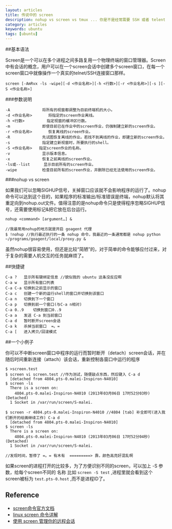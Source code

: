 ```yaml
---
layout: articles
title: 传说中的 screen 
description: nohup vs screen vs tmux ... 你是不是经常需要 SSH 或者 telent 远程登录到 Linux 服务器？你是不是经常为一些长时间运行的任务而头疼，比如系统备份、ftp 传输等等。通常情况下我们都是为每一个这样的任务开一个远程终端窗口，因为他们执行的时间太长了。必须等待它执行完毕，在此期间可不能关掉窗口或者断开连接，否则这个任务就会被杀掉，一切半途而废了。
category: articles
keywords: ubuntu
tags: [ubuntu]
---
```

##基本语法

Screen是一个可以在多个进程之间多路复用一个物理终端的窗口管理器。Screen中有会话的概念，用户可以在一个screen会话中创建多个screen窗口，在每一个screen窗口中就像操作一个真实的telnet/SSH连接窗口那样。

	screen [-AmRvx -ls -wipe][-d <作业名称>][-h <行数>][-r <作业名称>][-s ][-S <作业名称>]

###参数说明

	-A            	将所有的视窗都调整为目前终端机的大小。
	-d <作业名称>   	将指定的screen作业离线。
	-h <行数> 　   	指定视窗的缓冲区行数。
	-m            	即使目前已在作业中的screen作业，仍强制建立新的screen作业。
	-r <作业名称>   	恢复离线的screen作业。
	-R           	先试图恢复离线的作业。若找不到离线的作业，即建立新的screen作业。
	-s           	指定建立新视窗时，所要执行的shell。
	-S <作业名称> 	指定screen作业的名称。
	-v          	显示版本信息。
	-x          	恢复之前离线的screen作业。
	-ls或--list   	显示目前所有的screen作业。
	-wipe        	检查目前所有的screen作业，并删除已经无法使用的screen作业。

###nohup vs screen

如果我们可以忽略SIGHUP信号，关掉窗口应该就不会影响程序的运行了。nohup命令可以达到这个目的，如果程序的标准输出/标准错误是终端，nohup默认将其重定向到nohup.out文件。值得注意的是nohup命令只是使得程序忽略SIGHUP信号，还需要使用标记&把它放在后台运行。

	nohup <command> [argument…] &

	//我最常用nohup的地方就是开启 goagent 代理
	$ !nohup //执行最近执行的一条 nohup 命令，我最近的一条通常都是 nohup python ~/programs/goagent/local/proxy.py &

虽然nohup很容易使用，但还是比较“简陋”的，对于简单的命令能够应付过来，对于复杂的需要人机交互的任务就麻烦了。

##快捷键

	C-a ?	显示所有键绑定信息 //貌似我的 ubuntu 这条没反应啊
	C-a w	显示所有窗口列表
	C-a C-a	切换到之前显示的窗口
	C-a c	创建一个新的运行shell的窗口并切换到该窗口
	C-a n	切换到下一个窗口
	C-a p	切换到前一个窗口(与C-a n相对)
	C-a 0..9	切换到窗口0..9
	C-a a	发送 C-a 到当前窗口
	C-a d	暂时断开screen会话
	C-a k	杀掉当前窗口  =。=
	C-a [	进入拷贝/回滚模式

##一个小例子

你可以不中断screen窗口中程序的运行而暂时断开（detach）screen会话，并在随后时间重新连接（attach）该会话，重新控制各窗口中运行的程序

	$ >screen.test
	$ screen vi screen.test //作为测试，随便敲点东西，然后键入 C-a d
	  [detached from 4804.pts-0.malei-Inspiron-N4010]
	$ screen -ls
	  There is a screen on:
	  	4804.pts-0.malei-Inspiron-N4010	(2013年03月06日 17时52分03秒)	(Detached)
	  1 Socket in /var/run/screen/S-malei.

	$ screen -r 4804.pts-0.malei-Inspiron-N4010 //4804 [tab] 补全即可(进入我们断开的绘画继续工作) C-a d
	  [detached from 4804.pts-0.malei-Inspiron-N4010]
	$ screen -ls
	  There is a screen on:
	  	4804.pts-0.malei-Inspiron-N4010	(2013年03月06日 17时52分04秒)	(Detached)
	  1 Socket in /var/run/screen/S-malei.

	//发现时间，暂停了 =。= 有木有  =========> 靠，颜色高亮好混乱啊

如果screen的进程打开的比较多，为了方便识别不同的screen，可以加上 -S 参数，给每个screen不同的
名称 比如 `screen -S test` ,进程里就会看到这个screen被标为 `test.pts-0.host` ,而不是进程ID了。

## Reference

* [screen命令官方文档][1]
* [linux screen 命令详解][2]
* [使用 screen 管理你的远程会话][3]

[1]: http://www.gnu.org/software/screen/manual/screen.html "screen命令官方文档"
[2]: http://www.cnblogs.com/mchina/archive/2013/01/30/2880680.html "linux screen 命令详解"
[3]: http://www.ibm.com/developerworks/cn/linux/l-cn-screen/ "使用 screen 管理你的远程会话"